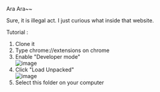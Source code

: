 Ara Ara~~  

Sure, it is illegal act. I just curious what inside that website.  

Tutorial :  
1. Clone it
2. Type chrome://extensions on chrome
3. Enable "Developer mode"  
![image](https://user-images.githubusercontent.com/43722553/129040281-bb0dd44f-f809-4182-bdae-a45798cef5c4.png)
4. Click "Load Unpacked"  
![image](https://user-images.githubusercontent.com/43722553/129040486-278adba9-50b6-4679-98bf-c7ecbae72293.png)
5. Select this folder on your computer
